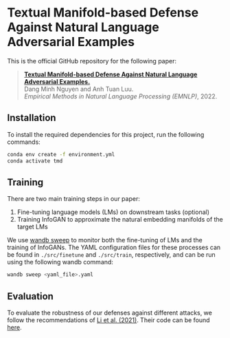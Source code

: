 # Textual Manifold-based Defense Against Natural Language Adversarial Examples

This is the official GitHub repository for the following paper:

> [**Textual Manifold-based Defense Against Natural Language Adversarial Examples.**](https://aclanthology.org/2022.emnlp-main.443/)  
> Dang Minh Nguyen and Anh Tuan Luu.  
> _Empirical Methods in Natural Language Processing (EMNLP)_, 2022. 



## Installation

To install the required dependencies for this project, run the following commands:

```bash
conda env create -f environment.yml
conda activate tmd
```



## Training

There are two main training steps in our paper:

1. Fine-tuning language models (LMs) on downstream tasks (optional)
2. Training InfoGAN to approximate the natural embedding manifolds of the target LMs

We use [wandb sweep](https://docs.wandb.ai/guides/sweeps) to monitor both the fine-tuning of LMs and the training of InfoGANs. The YAML configuration files for these processes can be found in `./src/finetune` and `./src/train`, respectively, and can be run using the following wandb command:

```bash
wandb sweep <yaml_file>.yaml
```



## Evaluation

To evaluate the robustness of our defenses against different attacks, we follow the recommendations of [Li et al. (2021)](https://aclanthology.org/2021.emnlp-main.251.pdf). Their code can be found [here](https://github.com/RockyLzy/TextDefender).
